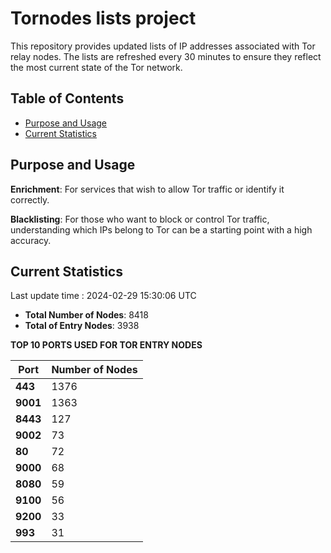 # Tornodes lists project

This repository provides updated lists of IP addresses associated with Tor relay nodes. The lists are refreshed every 30 minutes to ensure they reflect the most current state of the Tor network.

## Table of Contents

- [Purpose and Usage](#purpose-and-usage)
- [Current Statistics](#current-statistics)


## Purpose and Usage

**Enrichment**: For services that wish to allow Tor traffic or identify it correctly.

**Blacklisting**: For those who want to block or control Tor traffic, understanding which IPs belong to Tor can be a starting point with a high accuracy.

## Current Statistics

Last update time : 2024-02-29 15:30:06 UTC

- **Total Number of Nodes**: 8418
- **Total of Entry Nodes**: 3938

**TOP 10 PORTS USED FOR TOR ENTRY NODES**

| **Port** | **Number of Nodes** |
|------|-----------------|
| **443**   | 1376  |
| **9001**   | 1363  |
| **8443**   | 127  |
| **9002**   | 73  |
| **80**   | 72  |
| **9000**   | 68  |
| **8080**   | 59  |
| **9100**   | 56  |
| **9200**   | 33  |
| **993**   | 31  |

